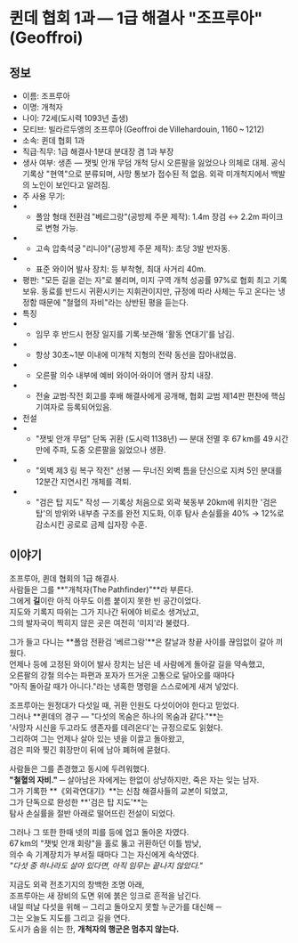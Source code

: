 # 퀸데 협회 1과 ― 1급 해결사 "조프루아" (Geoffroi)

## 정보

- 이름: 조프루아
- 이명: 개척자
- 나이: 72세(도시력 1093년 출생)
- 모티브: 빌라르두앵의 조프루아 (Geoffroi de Villehardouin, 1160 ~ 1212)
- 소속: 퀸데 협회 1과
- 직급·직무: 1급 해결사·1분대 분대장 겸 1과 부장
- 생사 여부: 생존 ― 잿빛 안개 무덤 개척 당시 오른팔을 잃었으나 의체로 대체. 공식 기록상 "현역"으로 분류되며, 사망 통보가 접수된 적 없음. 외곽 미개척지에서 백발의 노인이 보인다고 알려짐.
- 주 사용 무기:
- - 폴암 형태 전환검 "베르그랑"(공방제 주문 제작): 1.4m 장검 ↔ 2.2m 파이크로 변형 가능.
- - 고속 압축석궁 "리니아"(공방제 주문 제작): 초당 3발 반자동.
- - 표준 와이어 발사 장치: 등 부착형, 최대 사거리 40m.
- 평판: "모든 길을 걷는 자"로 불리며, 미지 구역 개척 성공률 97%로 협회 최고 기록 보유. 동료를 반드시 귀환시키는 지휘관이지만, 규정에 따라 사체는 두고 온다는 냉정함 때문에 "철혈의 자비"라는 상반된 평을 듣는다.
- 특징
- - 임무 후 반드시 현장 일지를 기록·보관해 '활동 연대기'를 남김.
- - 항상 30초~1분 이내에 미개척 지형의 전략 동선을 잡아내었음.
- - 오른팔 의수 내부에 예비 와이어·와이어 앵커 장치 내장.
- - 전술 교범·작전 회고를 후배 해결사에게 공개해, 협회 교범 제14판 편찬에 핵심 기여자로 등록되어있음.
- 전설
- - "잿빛 안개 무덤" 단독 귀환 (도시력 1138년) ― 분대 전멸 후 67 km를 49 시간 만에 주파, 도중 오른팔을 잃었으나 생환.
- - "외벽 제3 링 복구 작전" 선봉 ― 무너진 외벽 틈을 단신으로 지켜 5인 분대를 12분간 지연시킨 개체를 격퇴.
- - "검은 탑 지도" 작성 ― 기록상 처음으로 외곽 북동부 20km에 위치한 '검은 탑'의 방위와 내부층 구조를 완전 지도화, 이후 탐사 손실률을 40% → 12%로 감소시킨 공로로 금제 십자장 수훈.

## 이야기

조프루아, 퀸데 협회의 1급 해결사.  
사람들은 그를 **"개척자(The Pathfinder)"**라 부른다.  
그에게 **길**이란 아직 아무도 이름 붙이지 못한 빈 공간이었다.  
지도와 기록지 따위는 그가 지나간 뒤에야 비로소 생겨났고,  
그의 발자국이 찍히지 않은 곳은 여전히 '미지'라 불렸다.  

그가 들고 다니는 **폴암 전환검 '베르그랑'**은 칼날과 창끝 사이를 끊임없이 갈아 끼웠다.  
언제나 등에 고정된 와이어 발사 장치는 남은 네 사람에게 돌아갈 길을 약속했고,  
오른팔의 강철 의수는 파편과 포자가 뜨거운 고통으로 달아오를 때마다  
"아직 돌아갈 때가 아니다."라는 냉혹한 명령을 스스로에게 새겨 넣었다.  

조프루아는 원정대가 다섯일 때, 귀환 인원도 다섯이어야 한다고 믿었다.  
그러나 **퀸데의 경구 ― "다섯의 목숨은 하나의 목숨과 같다."**는  
'사망자 시신을 두고라도 생존자를 데려온다'는 규정으로도 읽혔다.  
그리하여 그는 언제나 살아 있는 넷을 이끌고 돌아왔고,  
검은 피와 찢긴 휘장만이 뒤에 남아 폐허에 묻혔다.  

사람들은 그를 존경했고 동시에 두려워했다.  
**"철혈의 자비."** ─ 살아남은 자에게는 한없이 상냥하지만, 죽은 자는 잊는 남자.  
그가 기록한 **《외곽연대기》**는 신참 해결사들의 교본이 되었고,  
그가 단독으로 완성한 **'검은 탑 지도'**는  
탐사 손실률을 절반 아래로 떨어뜨린 전설이 되었다.  

그러나 그 또한 한때 넷의 피를 등에 업고 돌아온 자였다.  
67 km의 "잿빛 안개 회랑"을 홀로 뚫고 귀환하던 이틀 밤낮,  
의수 속 기계장치가 부서질 때마다 그는 자신에게 속삭였다.  
*"다섯 중 하나라도 살아 있다면, 아직 임무는 끝나지 않았다."*  

지금도 외곽 전초기지의 창백한 조명 아래,  
조프루아는 새 장비의 도면 위에 붉은 잉크로 흔적을 남긴다.  
내일 떠날 다섯을 위해 ─ 그리고 돌아오지 못할 누군가를 대신해 ─  
그는 오늘도 지도를 그리고 길을 연다.  
도시가 숨을 쉬는 한, **개척자의 행군은 멈추지 않는다.**
